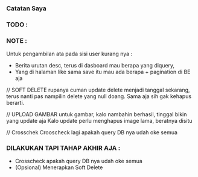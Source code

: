 ### Catatan Saya

### TODO :


### NOTE :

Untuk pengambilan ata pada sisi user kurang nya :

- Berita urutan desc, terus di dasboard mau berapa yang diquery,
- Yang di halaman like sama save itu mau ada berapa + pagination di BE aja

// SOFT DELETE
rupanya cuman update delete menjadi tanggal sekarang, terus nanti pas nampilin delete yang null doang. Sama aja sih gak kehapus berarti.

// UPLOAD GAMBAR
untuk gambar, kalo nambahin berhasil, tinggal bikin yang update aja
Kalo update perlu menghapus image lama, beratnya disitu

// Crosschek
Crooscheck lagi apakah query DB nya udah oke semua

### DILAKUKAN TAPI TAHAP AKHIR AJA : 
- Crosscheck apakah query DB nya udah oke semua
- (Opsional) Menerapkan Soft Delete